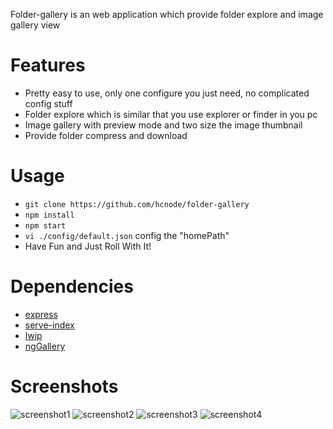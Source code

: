 Folder-gallery is an web application which provide folder explore and image gallery view

# Features

 * Pretty easy to use, only one configure you just need, no complicated config stuff
 * Folder explore which is similar that you use explorer or finder in you pc 
 * Image gallery with preview mode and two size the image thumbnail
 * Provide folder compress and download
 
# Usage
 
 * `git clone https://github.com/hcnode/folder-gallery`
 * `npm install` 
 * `npm start`
 * `vi ./config/default.json` config the "homePath"
 * Have Fun and Just Roll With It!
 
# Dependencies

 * [express](http://expressjs.com/en/index.html)
 * [serve-index](https://github.com/expressjs/serve-index)
 * [lwip](https://github.com/EyalAr/lwip)
 * [ngGallery](https://github.com/jkuri/ngGallery)
 
# Screenshots
![screenshot1](https://raw.githubusercontent.com/hcnode/folder-gallery/master/screenshots/screenshot1.png)
![screenshot2](https://raw.githubusercontent.com/hcnode/folder-gallery/master/screenshots/screenshot2.png)
![screenshot3](https://raw.githubusercontent.com/hcnode/folder-gallery/master/screenshots/screenshot3.png)
![screenshot4](https://raw.githubusercontent.com/hcnode/folder-gallery/master/screenshots/screenshot4.png)